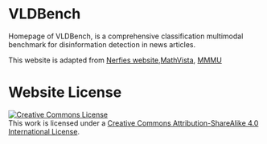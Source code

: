 # VLDBench
Homepage of VLDBench, is a comprehensive classification multimodal benchmark for disinformation detection in news articles.


This website is adapted from [Nerfies website](https://nerfies.github.io),[MathVista](https://mathvista.github.io/), [MMMU](https://mmmu-benchmark.github.io/)

# Website License
<a rel="license" href="http://creativecommons.org/licenses/by-sa/4.0/"><img alt="Creative Commons License" style="border-width:0" src="https://i.creativecommons.org/l/by-sa/4.0/88x31.png" /></a><br />This work is licensed under a <a rel="license" href="http://creativecommons.org/licenses/by-sa/4.0/">Creative Commons Attribution-ShareAlike 4.0 International License</a>.

